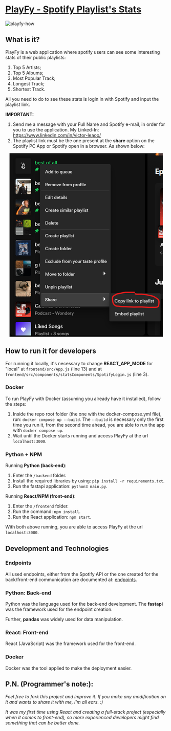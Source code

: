 # [PlayFy - Spotify Playlist's Stats](https://spotify-playlists-web-app.vercel.app/)

![playfy-how](./media/playfy.gif)

## What is it?

PlayFy is a web application where spotify users can see some interesting stats of their public playlists:

1. Top 5 Artists;
1. Top 5 Albums;
1. Most Popular Track;
1. Longest Track;
1. Shortest Track.

All you need to do to see these stats is login in with Spotify and input the playlist link.

**IMPORTANT:** 

1. Send me a message with your Full Name and Spotify e-mail, in order for you to use the application. My Linked-In: https://www.linkedin.com/in/victor-leaoo/
1. The playlist link must be the one present at the **share** option on the Spotify PC App or Spotify open in a browser. As shown below:

<p align="center">
  <img src="media/spotify-print.png" />
</p>

## How to run it for developers

For running it locally, it's necessary to change **REACT_APP_MODE** for "local" at `frontend/src/App.js` (line 13) and at `frontend/src/components/statsComponents/SpotifyLogin.js` (line 3).

### Docker

To run PlayFy with Docker (assuming you already have it installed), follow the steps:

1. Inside the repo root folder (the one with the docker-compose.yml file), run: `docker compose up --build`. The `--build` is necessary only the first time you run it, from the second time ahead, you are able to run the app with `docker compose up`.
1. Wait until the Docker starts running and access PlayFy at the url `localhost:3000`.

### Python + NPM

Running **Python (back-end)**:

1. Enter the `/backend` folder.
1. Install the required libraries by using: `pip install -r requirements.txt`.
1. Run the fastapi application: `python3 main.py`.

Running **React/NPM (front-end)**:

1. Enter the `/frontend` folder.
1. Run the command: `npm install`.
1. Run the React application: `npm start`.

With both above running, you are able to access PlayFy at the url `localhost:3000`.

## Development and Technologies

### Endpoints

All used endpoints, either from the Spotify API or the one created for the back/front-end communication are documented at: [endpoints](https://github.com/victorleaoo/Spotify-Playlists-WebApp/blob/main/endpoints.ipynb).

### Python: Back-end

Python was the language used for the back-end development. The **fastapi** was the framework used for the endpoint creation.

Further, **pandas** was widely used for data manipulation.

### React: Front-end

React (JavaScript) was the framework used for the front-end.

### Docker

Docker was the tool applied to make the deployment easier.

## P.N. (Programmer's note:):

*Feel free to fork this project and improve it. If you make any modification on it and wants to share it with me, I'm all ears. :)*

*It was my first time using React and creating a full-stack project (especially when it comes to front-end), so more experienced developers might find something that can be better done.*
